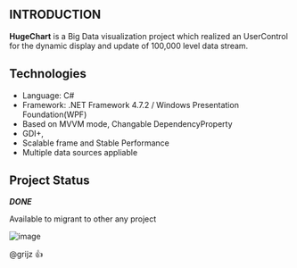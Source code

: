 ## INTRODUCTION
__HugeChart__ is a Big Data visualization project which realized an UserControl for the dynamic display and update of 100,000 level data stream.
 
## Technologies
* Language: C#
* Framework: .NET Framework 4.7.2 / Windows Presentation Foundation(WPF)
* Based on MVVM mode, Changable DependencyProperty 
* GDI+, 
* Scalable frame and Stable Performance
* Multiple data sources appliable

## Project Status
__*DONE*__

Available to migrant to other any project


![image](https://raw.githubusercontent.com/gritjz/HugeChart/master/Image/Result.jpg)

@grijz :+1: 
